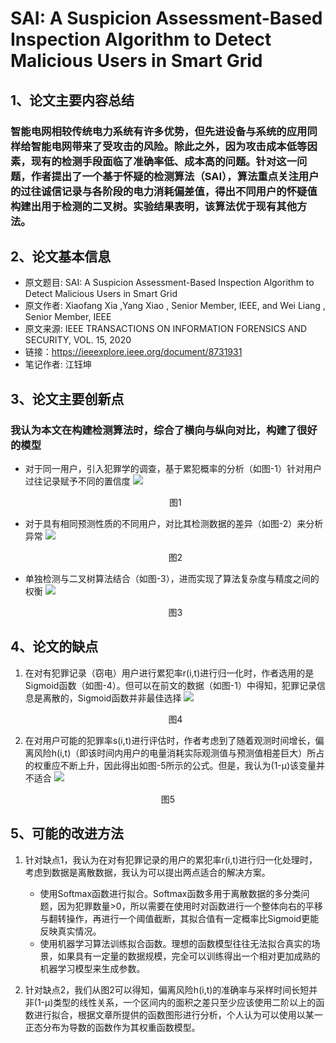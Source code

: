 # SAI: A Suspicion Assessment-Based Inspection Algorithm to Detect Malicious Users in Smart Grid 

## 1、论文主要内容总结
<h3>智能电网相较传统电力系统有许多优势，但先进设备与系统的应用同样给智能电网带来了受攻击的风险。除此之外，因为攻击成本低等因素，现有的检测手段面临了准确率低、成本高的问题。针对这一问题，作者提出了一个基于怀疑的检测算法（SAI），算法重点关注用户的过往诚信记录与各阶段的电力消耗偏差值，得出不同用户的怀疑值构建出用于检测的二叉树。实验结果表明，该算法优于现有其他方法。</h3>


## 2、论文基本信息

* 原文题目: SAI: A Suspicion Assessment-Based Inspection Algorithm to Detect Malicious Users in Smart Grid  
* 原文作者: Xiaofang Xia ,Yang Xiao , Senior Member, IEEE, and Wei Liang , Senior Member, IEEE
* 原文来源: IEEE TRANSACTIONS ON INFORMATION FORENSICS AND SECURITY, VOL. 15, 2020  
* 链接：https://ieeexplore.ieee.org/document/8731931  
* 笔记作者: 江钰坤 
 

## 3、论文主要创新点    
### 我认为本文在构建检测算法时，综合了横向与纵向对比，构建了很好的模型
* 对于同一用户，引入犯罪学的调查，基于累犯概率的分析（如图-1）针对用户过往记录赋予不同的置信度
  ![](https://pic.downk.cc/item/5e91c458504f4bcb04d95a3b.jpg)
  <p align="center">图1</p>
* 对于具有相同预测性质的不同用户，对比其检测数据的差异（如图-2）来分析异常
  ![](https://pic.downk.cc/item/5e91c47b504f4bcb04d97c04.jpg)
  <p align="center">图2</p>
* 单独检测与二叉树算法结合（如图-3），进而实现了算法复杂度与精度之间的权衡
  ![](https://pic.downk.cc/item/5e91c49d504f4bcb04d99fe4.jpg)
  <p align="center">图3</p>


## 4、论文的缺点

1. 在对有犯罪记录（窃电）用户进行累犯率r(i,t)进行归一化时，作者选用的是Sigmoid函数（如图-4）。但可以在前文的数据（如图-1）中得知，犯罪记录信息是离散的，Sigmoid函数并非最佳选择
   ![](https://pic.downk.cc/item/5e91c3d3504f4bcb04d8d8b2.jpg)
   <p align="center">图4</p>

2. 在对用户可能的犯罪率s(i,t)进行评估时，作者考虑到了随着观测时间增长，偏离风险h(i,t)（即该时间内用户的电量消耗实际观测值与预测值相差巨大）所占的权重应不断上升，因此得出如图-5所示的公式。但是，我认为(1-μ)该变量并不适合
   ![](https://pic.downk.cc/item/5e91baa7504f4bcb04cf13b1.jpg)
  <p align="center">图5</p>
   

## 5、可能的改进方法
1. 针对缺点1，我认为在对有犯罪记录的用户的累犯率r(i,t)进行归一化处理时，考虑到数据是离散数据，我认为可以提出两点适合的解决方案。
   * 使用Softmax函数进行拟合。Softmax函数多用于离散数据的多分类问题，因为犯罪数量>0，所以需要在使用时对函数进行一个整体向右的平移与翻转操作，再进行一个阈值截断，其拟合值有一定概率比Sigmoid更能反映真实情况。
   * 使用机器学习算法训练拟合函数。理想的函数模型往往无法拟合真实的场景，如果具有一定量的数据规模，完全可以训练得出一个相对更加成熟的机器学习模型来生成参数。

2. 针对缺点2，我们从图2可以得知，偏离风险h(i,t)的准确率与采样时间长短并非(1-μ)类型的线性关系，一个区间内的面积之差只至少应该使用二阶以上的函数进行拟合，根据文章所提供的函数图形进行分析，个人认为可以使用以某一正态分布为导数的函数作为其权重函数模型。


